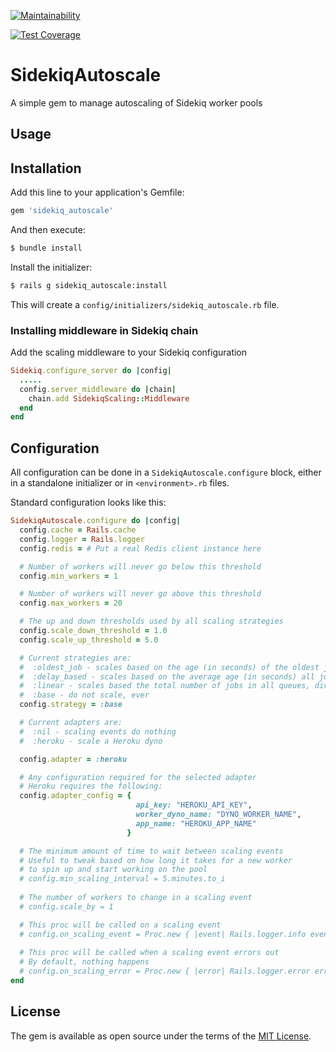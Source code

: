 [![Maintainability](https://api.codeclimate.com/v1/badges/505a50e09d651c0423fd/maintainability)](https://codeclimate.com/github/tractionguest/sidekiq_autoscaling/maintainability)

[![Test Coverage](https://api.codeclimate.com/v1/badges/505a50e09d651c0423fd/test_coverage)](https://codeclimate.com/github/tractionguest/sidekiq_autoscaling/test_coverage)

# SidekiqAutoscale

A simple gem to manage autoscaling of Sidekiq worker pools

## Usage



## Installation
Add this line to your application's Gemfile:

```ruby
gem 'sidekiq_autoscale'
```

And then execute:
```bash
$ bundle install
```

Install the initializer:
```bash
$ rails g sidekiq_autoscale:install
```

This will create a `config/initializers/sidekiq_autoscale.rb` file.

### Installing middleware in Sidekiq chain

Add the scaling middleware to your Sidekiq configuration

```ruby
Sidekiq.configure_server do |config|
  .....
  config.server_middleware do |chain|
    chain.add SidekiqScaling::Middleware
  end
end

```


## Configuration

All configuration can be done in a `SidekiqAutoscale.configure` block, either in a standalone initializer or in `<environment>.rb` files.

Standard configuration looks like this:

```ruby
SidekiqAutoscale.configure do |config|
  config.cache = Rails.cache
  config.logger = Rails.logger
  config.redis = # Put a real Redis client instance here

  # Number of workers will never go below this threshold
  config.min_workers = 1

  # Number of workers will never go above this threshold
  config.max_workers = 20

  # The up and down thresholds used by all scaling strategies
  config.scale_down_threshold = 1.0
  config.scale_up_threshold = 5.0

  # Current strategies are:
  #  :oldest_job - scales based on the age (in seconds) of the oldest job in any Sidekiq queue
  #  :delay_based - scales based on the average age (in seconds) all jobs run in the last minute
  #  :linear - scales based the total number of jobs in all queues, divided by the number of workers
  #  :base - do not scale, ever
  config.strategy = :base

  # Current adapters are:
  #  :nil - scaling events do nothing
  #  :heroku - scale a Heroku dyno

  config.adapter = :heroku

  # Any configuration required for the selected adapter
  # Heroku requires the following:
  config.adapter_config = {
                            api_key: "HEROKU_API_KEY", 
                            worker_dyno_name: "DYNO_WORKER_NAME", 
                            app_name: "HEROKU_APP_NAME"
                          }

  # The minimum amount of time to wait between scaling events
  # Useful to tweak based on how long it takes for a new worker
  # to spin up and start working on the pool
  # config.min_scaling_interval = 5.minutes.to_i
  
  # The number of workers to change in a scaling event
  # config.scale_by = 1

  # This proc will be called on a scaling event
  # config.on_scaling_event = Proc.new { |event| Rails.logger.info event.to_json }
  
  # This proc will be called when a scaling event errors out
  # By default, nothing happens
  # config.on_scaling_error = Proc.new { |error| Rails.logger.error error.to_json }
end
```

## License
The gem is available as open source under the terms of the [MIT License](https://opensource.org/licenses/MIT).
